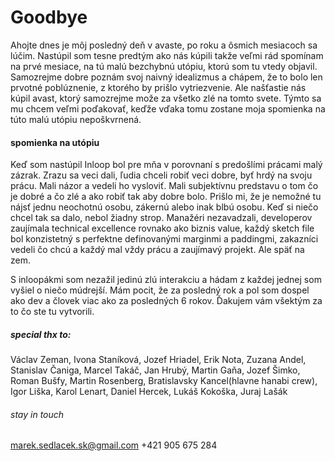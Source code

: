 # Goodbye

Ahojte dnes je môj posledný deň v avaste, po roku a ôsmich mesiacoch sa lúčim. Nastúpil som tesne predtým ako nás kúpili takže veľmi rád spomínam na prvé mesiace, na tú malú bezchybnú utópiu, ktorú som tu vtedy objavil. Samozrejme dobre poznám svoj naivný idealizmus a chápem, že to bolo len prvotné poblúznenie, z ktorého by prišlo vytriezvenie. Ale našťastie nás kúpil avast, ktorý samozrejme može za všetko zlé na tomto svete. Týmto sa mu chcem veľmi poďakovať, keďže vďaka tomu zostane moja spomienka na túto malú utópiu nepoškvrnená. 

#### spomienka na utópiu

Keď som nastúpil Inloop bol pre mňa v porovnaní s predošlími prácami malý zázrak. Zrazu sa veci dali, ľudia chceli robiť veci dobre, byť hrdý na svoju prácu. Mali názor a vedeli ho vysloviť. Mali subjektívnu predstavu o tom čo je dobré a čo zlé a ako robiť tak aby dobre bolo. Prišlo mi, že je nemožné tu nájsť jednu neochotnú osobu, zákernú alebo inak blbú osobu. Keď si niečo chcel tak sa dalo, nebol žiadny strop. Manažéri nezavadzali, developerov zaujímala technical excellence rovnako ako biznis value, každý sketch file bol konzistetný s perfektne definovanými marginmi a paddingmi, zakazníci vedeli čo chcú a každý mal vždy prácu a zaujímavý projekt. Ale späť na zem.

S inloopákmi som nezažil jedinú zlú interakciu a hádam z každej jednej som vyšiel o niečo múdrejší. Mám pocit, že za posledný rok a pol som dospel ako dev a človek viac ako za posledných 6 rokov. Ďakujem vám všektým za to čo ste tu vytvorili.



##### special thx to:

Václav Zeman, Ivona Staníková, Jozef Hriadel, Erik Nota, Zuzana Andel, Stanislav Čaniga, Marcel Takáč, Jan Hrubý, Martin Gaňa, Jozef Šimko, Roman Bušfy, Martin Rosenberg, Bratislavsky Kancel(hlavne hanabi crew), Igor Liška, Karol Lenart, Daniel Hercek, Lukáš Kokoška, Juraj Lašák



###### stay in touch

marek.sedlacek.sk@gmail.com
+421 905 675 284









